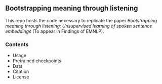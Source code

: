## Bootstrapping meaning through listening   
This repo hosts the code necessary to replicate the paper *Bootstrapping meaning through listening: Unsupervised learning of spoken sentence embeddings* (To appear in Findings of EMNLP). 


### Contents  
- Usage
- Pretrained checkpoints
- Data
- Citation
- License
